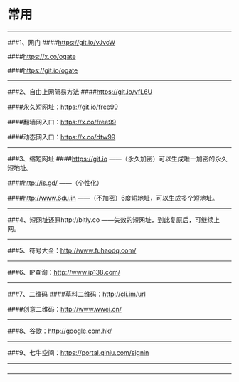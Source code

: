 # 常用
***
###1、网门 
####https://git.io/vJvcW

####https://x.co/ogate

####https://git.io/ogate
***
###2、自由上网简易方法
####https://git.io/vfL6U

####永久短网址：https://git.io/free99

####翻墙网入口：https://x.co/free99

####动态网入口：https://x.co/dtw99
***
###3、缩短网址
####https://git.io ——（永久加密）可以生成唯一加密的永久短地址。

####http://is.gd/ ——（个性化）

####http://www.6du.in  ——（不加密）6度短地址，可以生成多个短地址。
***
###4、短网址还原http://bitly.co  ——失效的短网址，到此复原后，可继续上网。
***
###5、符号大全：http://www.fuhaodq.com/
***
###6、IP查询：http://www.ip138.com/
***
###7、二维码
####草料二维码：http://cli.im/url

####创意二维码：http://www.wwei.cn/
***
###8、谷歌：http://google.com.hk/
***
###9、七牛空间：https://portal.qiniu.com/signin
***
###
***
